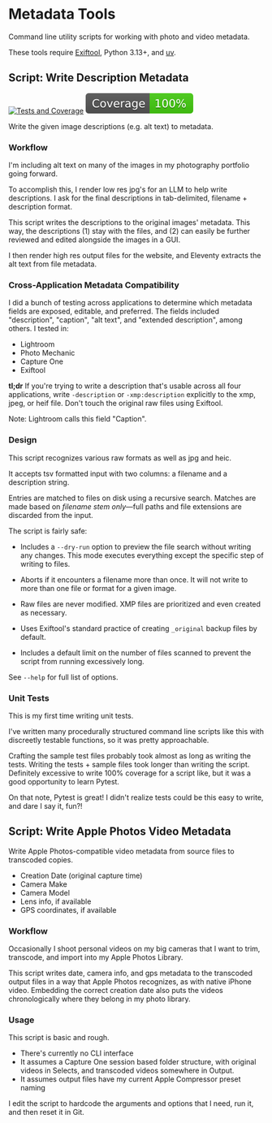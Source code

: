 # Metadata Tools

Command line utility scripts for working with photo and video metadata.

These tools require [Exiftool](https://exiftool.org/), Python 3.13+, and [uv](https://docs.astral.sh/uv/).


## Script: Write Description Metadata

[![Tests and Coverage](https://github.com/brodkewitz/brphoto-metadata-tools/actions/workflows/coverage.yml/badge.svg)](https://github.com/brodkewitz/brphoto-metadata-tools/actions/workflows/coverage.yml) ![Coverage percentage](https://raw.githubusercontent.com/brodkewitz/brphoto-metadata-tools/python-coverage-comment-action-data/badge.svg)

Write the given image descriptions (e.g. alt text) to metadata.

### Workflow

I'm including alt text on many of the images in my photography portfolio going forward.

To accomplish this, I render low res jpg's for an LLM to help write descriptions. I ask for the final descriptions in tab-delimited, filename + description format.

This script writes the descriptions to the original images' metadata. This way, the descriptions (1) stay with the files, and (2) can easily be further reviewed and edited alongside the images in a GUI.

I then render high res output files for the website, and Eleventy extracts the alt text from file metadata.

### Cross-Application Metadata Compatibility

I did a bunch of testing across applications to determine which metadata fields are exposed, editable, and preferred. The fields included "description", "caption", "alt text", and "extended description", among others. I tested in:

- Lightroom
- Photo Mechanic
- Capture One
- Exiftool

**tl;dr** If you're trying to write a description that's usable across all four applications, write `-description` or `-xmp:description` explicitly to the xmp, jpeg, or heif file. Don't touch the original raw files using Exiftool.

Note: Lightroom calls this field "Caption".

### Design

This script recognizes various raw formats as well as jpg and heic.

It accepts tsv formatted input with two columns: a filename and a description string.

Entries are matched to files on disk using a recursive search. Matches are made based on *filename stem only*—full paths and file extensions are discarded from the input.

The script is fairly safe:

- Includes a `--dry-run` option to preview the file search without writing any changes. This mode executes everything except the specific step of writing to files.

- Aborts if it encounters a filename more than once. It will not write to more than one file or format for a given image.

- Raw files are never modified. XMP files are prioritized and even created as necessary.

- Uses Exiftool's standard practice of creating `_original` backup files by default.

- Includes a default limit on the number of files scanned to prevent the script from running excessively long.

See `--help` for full list of options.

<!-- 
### About The Code

I have more experience with argparse than Click, and pip than uv, but both have been easy to pick up. uv makes dependency management for my workflows much easier than pip. I'm much more inclined to create "proper" packages now, rather than manually activating virtual environments for some scripts, or globally installing dependencies for others.
 -->

### Unit Tests

This is my first time writing unit tests.

I've written many procedurally structured command line scripts like this with discreetly testable functions, so it was pretty approachable.

Crafting the sample test files probably took almost as long as writing the tests. Writing the tests + sample files took longer than writing the script. Definitely excessive to write 100% coverage for a script like, but it was a good opportunity to learn Pytest.

On that note, Pytest is great! I didn't realize tests could be this easy to write, and dare I say it, fun?!


## Script: Write Apple Photos Video Metadata

Write Apple Photos-compatible video metadata from source files to transcoded copies.

- Creation Date (original capture time)
- Camera Make
- Camera Model
- Lens info, if available
- GPS coordinates, if available

### Workflow

Occasionally I shoot personal videos on my big cameras that I want to trim, transcode, and import into my Apple Photos Library.

This script writes date, camera info, and gps metadata to the transcoded output files in a way that Apple Photos recognizes, as with native iPhone video. Embedding the correct creation date also puts the videos chronologically where they belong in my photo library.

### Usage

This script is basic and rough.

- There's currently no CLI interface
- It assumes a Capture One session based folder structure, with original videos in Selects, and transcoded videos somewhere in Output.
- It assumes output files have my current Apple Compressor preset naming

I edit the script to hardcode the arguments and options that I need, run it, and then reset it in Git.

